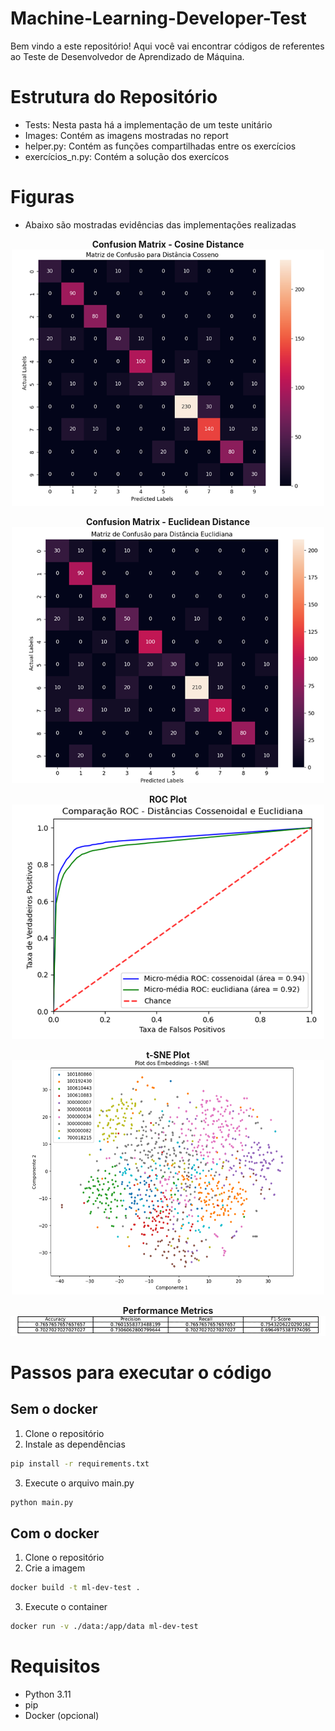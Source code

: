 # Machine-Learning-Developer-Test
Bem vindo a este repositório! Aqui você vai encontrar códigos de referentes ao Teste de Desenvolvedor de Aprendizado de Máquina.

# Estrutura do Repositório
- Tests: Nesta pasta há a implementação de um teste unitário
- Images: Contém as imagens mostradas no report
- helper.py: Contém as funções compartilhadas entre os exercícios
- exercícios_n.py: Contém a solução dos exercícos

# Figuras
- Abaixo são mostradas evidências das implementações realizadas
<p align="center">
  <b>Confusion Matrix - Cosine Distance</b><br>
  <img src="https://github.com/mariaelisaoctaviano/Machine-Learning-Developer-Test/blob/main/images/confusion_matrix_cos.png" width="500" height="410"/>
</p>
<p align="center">
  <b>Confusion Matrix - Euclidean Distance</b><br>
  <img src="https://github.com/mariaelisaoctaviano/Machine-Learning-Developer-Test/blob/main/images/confusion_matrix_euclidean.png" width="500" height="410"/>
</p>

<p align="center">
  <b>ROC Plot</b><br>
  <img src="https://github.com/mariaelisaoctaviano/Machine-Learning-Developer-Test/blob/main/images/roc_plot.png" width="500" height="375"/>
</p>
<p align="center">
  <b>t-SNE Plot</b><br>
  <img src="https://github.com/mariaelisaoctaviano/Machine-Learning-Developer-Test/blob/main/images/tsne_plot.png" width="500" height="375"/>
</p>

<p align="center">
  <b>Performance Metrics</b><br>
  <img src="https://github.com/mariaelisaoctaviano/Machine-Learning-Developer-Test/blob/main/images/metrics.png"/>
</p>

# Passos para executar o código

## Sem o docker
1. Clone o repositório
2. Instale as dependências
```bash
pip install -r requirements.txt
```
3. Execute o arquivo main.py
```bash
python main.py
```

## Com o docker
1. Clone o repositório
2. Crie a imagem
```bash
docker build -t ml-dev-test .
```
3. Execute o container
```bash
docker run -v ./data:/app/data ml-dev-test
```

# Requisitos
- Python 3.11
- pip
- Docker (opcional)
